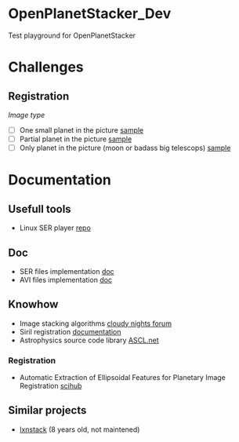 # OpenPlanetStacker_Dev
Test playground for OpenPlanetStacker

# Challenges 

## Registration 
*Image type*
- [ ] One small planet in the picture [sample](https://www.astrobin.com/ynkp18/?q=saturn)
- [ ] Partial planet in the picture [sample](https://www.astrobin.com/s3zr4w/?q=moon)
- [ ] Only planet in the picture (moon or badass big telescops) [sample](https://www.astrobin.com/vofd5q/?q=moon)

# Documentation 
## Usefull tools
- Linux SER player [repo](https://github.com/cgarry/ser-player)

## Doc
- SER files implementation [doc](doc/encoding/SER%20Doc%20V3b.pdf)
- AVI files implementation [doc](doc/encoding/avi.pdf)
## Knowhow
- Image stacking algorithms [cloudy nights forum](https://www.cloudynights.com/topic/285209-image-stacking-algorithms/)
- Siril registration [documentation](https://siril.readthedocs.io/en/latest/preprocessing/registration.html#registration-process)
- Astrophysics source code library [ASCL.net](http://www.ascl.net/code/all)

### Registration
- Automatic Extraction of Ellipsoidal Features for Planetary Image Registration [scihub](https://sci-hub.se/10.1109/lgrs.2011.2161263)
## Similar projects
- [lxnstack](https://github.com/mauritiusdadd/lxnstack) (8 years old, not maintened)
